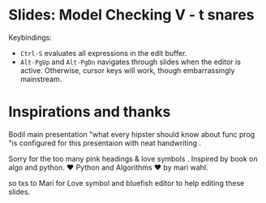 Slides: Model Checking V - t snares 
===================================================================

Keybindings:

* `Ctrl-S` evaluates all expressions in the edit buffer.
* `Alt-PgUp` and `Alt-PgDn` navigates through slides when the editor is active. Otherwise, cursor keys will work, though embarrassingly mainstream.

Inspirations and thanks 
====================================================================

Bodil main presentation "what every hipster should know about func
prog "is configured for this presentaion with neat handwriting .

Sorry for the too many pink headings & love symbols  .
 Inspired by book on algo and python.
 ♥ Python and Algorithms ♥
 by mari wahl.
 
so txs to Mari for Love symbol and bluefish editor to help editing these slides.
